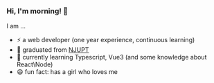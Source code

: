 ### Hi, I'm morning! 👋

I am ...
- ⚡ a web developer (one year experience, continuous learning)
- 👯 graduated from [NJUPT](http://www.njupt.edu.cn/)
- 🔭 currently learning Typescript, Vue3 (and some knowledge about React\Node) 
- 😄 fun fact: has a girl who loves me

<!--
**Chenxi-Lau/chenxi-lau** is a ✨ _special_ ✨ repository because its `README.md` (this file) appears on your GitHub profile.

Here are some ideas to get you started:

- 🔭 I’m currently working on ...
- 🌱 I’m currently learning ...
- 👯 I’m looking to collaborate on ...
- 🤔 I’m looking for help with ...
- 💬 Ask me about ...
- 📫 How to reach me: ...
- 😄 Pronouns: ...
- ⚡ Fun fact: ...
-->
